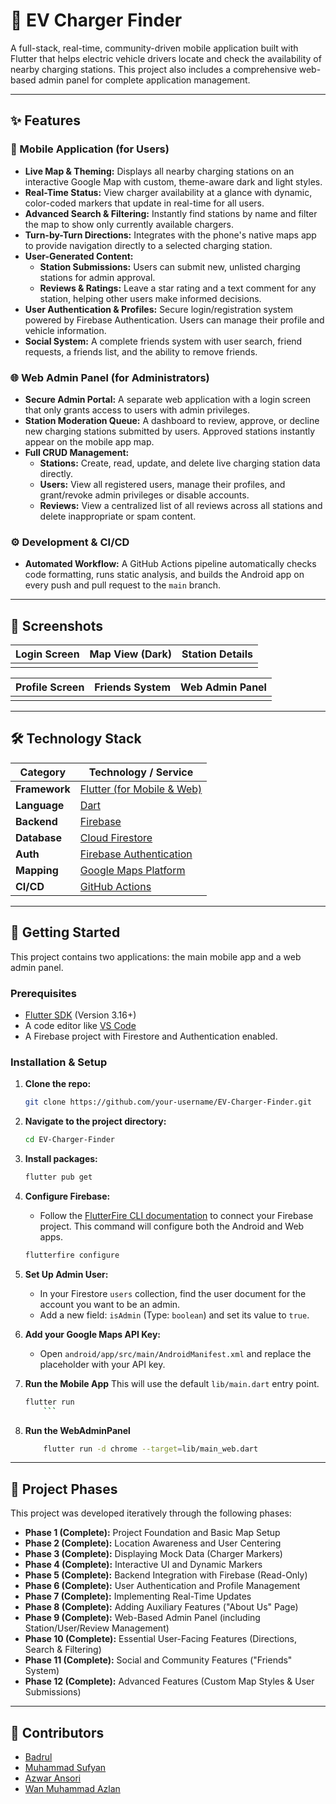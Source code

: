 # 🚗 EV Charger Finder



A full-stack, real-time, community-driven mobile application built with Flutter that helps electric vehicle drivers locate and check the availability of nearby charging stations. This project also includes a comprehensive web-based admin panel for complete application management.

---

## ✨ Features

### 📱 Mobile Application (for Users)
- **Live Map & Theming:** Displays all nearby charging stations on an interactive Google Map with custom, theme-aware dark and light styles.
- **Real-Time Status:** View charger availability at a glance with dynamic, color-coded markers that update in real-time for all users.
- **Advanced Search & Filtering:** Instantly find stations by name and filter the map to show only currently available chargers.
- **Turn-by-Turn Directions:** Integrates with the phone's native maps app to provide navigation directly to a selected charging station.
- **User-Generated Content:**
  - **Station Submissions:** Users can submit new, unlisted charging stations for admin approval.
  - **Reviews & Ratings:** Leave a star rating and a text comment for any station, helping other users make informed decisions.
- **User Authentication & Profiles:** Secure login/registration system powered by Firebase Authentication. Users can manage their profile and vehicle information.
- **Social System:** A complete friends system with user search, friend requests, a friends list, and the ability to remove friends.

### 🌐 Web Admin Panel (for Administrators)
- **Secure Admin Portal:** A separate web application with a login screen that only grants access to users with admin privileges.
- **Station Moderation Queue:** A dashboard to review, approve, or decline new charging stations submitted by users. Approved stations instantly appear on the mobile app map.
- **Full CRUD Management:**
  - **Stations:** Create, read, update, and delete live charging station data directly.
  - **Users:** View all registered users, manage their profiles, and grant/revoke admin privileges or disable accounts.
  - **Reviews:** View a centralized list of all reviews across all stations and delete inappropriate or spam content.

### ⚙️ Development & CI/CD
- **Automated Workflow:** A GitHub Actions pipeline automatically checks code formatting, runs static analysis, and builds the Android app on every push and pull request to the `main` branch.

---

## 📸 Screenshots

| Login Screen | Map View (Dark) | Station Details |
| :---: | :---: | :---: |
| |  |  |

| Profile Screen | Friends System | Web Admin Panel |
| :---: | :---: | :---: |
|  |  |  |


---

## 🛠️ Technology Stack

| Category      | Technology / Service                                 |
|---------------|------------------------------------------------------|
| **Framework** | [Flutter (for Mobile & Web)](https://flutter.dev/)   |
| **Language**  | [Dart](https://dart.dev/)                            |
| **Backend**   | [Firebase](https://firebase.google.com/)             |
| **Database**  | [Cloud Firestore](https://firebase.google.com/products/firestore) |
| **Auth**      | [Firebase Authentication](https://firebase.google.com/products/auth) |
| **Mapping**   | [Google Maps Platform](https://mapsplatform.google.com/) |
| **CI/CD**     | [GitHub Actions](https://github.com/features/actions) |

---

## 🚀 Getting Started

This project contains two applications: the main mobile app and a web admin panel.

### Prerequisites
- [Flutter SDK](https://flutter.dev/docs/get-started/install) (Version 3.16+)
- A code editor like [VS Code](https://code.visualstudio.com/)
- A Firebase project with Firestore and Authentication enabled.

### Installation & Setup

1.  **Clone the repo:**
    ```sh
    git clone https://github.com/your-username/EV-Charger-Finder.git
    ```

2.  **Navigate to the project directory:**
    ```sh
    cd EV-Charger-Finder
    ```

3.  **Install packages:**
    ```sh
    flutter pub get
    ```

4.  **Configure Firebase:**
    - Follow the [FlutterFire CLI documentation](https://firebase.google.com/docs/flutter/setup) to connect your Firebase project. This command will configure both the Android and Web apps.
    ```sh
    flutterfire configure
    ```

5.  **Set Up Admin User:**
    - In your Firestore `users` collection, find the user document for the account you want to be an admin.
    - Add a new field: `isAdmin` (Type: `boolean`) and set its value to `true`.

6.  **Add your Google Maps API Key:**
    - Open `android/app/src/main/AndroidManifest.xml` and replace the placeholder with your API key.

7.  **Run the Mobile App**
    This will use the default `lib/main.dart` entry point.
    ```sh
    flutter run
        ```


8. **Run the WebAdminPanel**
    ```sh
        flutter run -d chrome --target=lib/main_web.dart
---

## 📝 Project Phases

This project was developed iteratively through the following phases:

-   **Phase 1 (Complete):** Project Foundation and Basic Map Setup
-   **Phase 2 (Complete):** Location Awareness and User Centering
-   **Phase 3 (Complete):** Displaying Mock Data (Charger Markers)
-   **Phase 4 (Complete):** Interactive UI and Dynamic Markers
-   **Phase 5 (Complete):** Backend Integration with Firebase (Read-Only)
-   **Phase 6 (Complete):** User Authentication and Profile Management
-   **Phase 7 (Complete):** Implementing Real-Time Updates
-   **Phase 8 (Complete):** Adding Auxiliary Features ("About Us" Page)
-   **Phase 9 (Complete):** Web-Based Admin Panel (including Station/User/Review Management)
-   **Phase 10 (Complete):** Essential User-Facing Features (Directions, Search & Filtering)
-   **Phase 11 (Complete):** Social and Community Features ("Friends" System)
-   **Phase 12 (Complete):** Advanced Features (Custom Map Styles & User Submissions)

---

## 👥 Contributors

-   [Badrul](https://github.com/jerungpyro)
-   [Muhammad Sufyan](https://github.com/pyunk)
-   [Azwar Ansori](https://github.com/AzwarAns61)
-   [Wan Muhammad Azlan](https://github.com/Lannnzzz)
